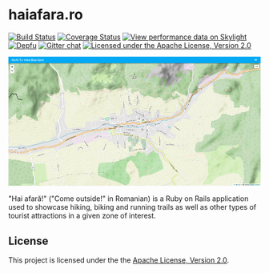 # haiafara.ro

[![Build Status](https://travis-ci.org/haiafara/haiafara-ro.svg?branch=master)](https://travis-ci.org/haiafara/haiafara-ro)
[![Coverage Status](https://coveralls.io/repos/github/haiafara/haiafara-ro/badge.svg?branch=development)](https://coveralls.io/github/haiafara/haiafara-ro?branch=development)
[![View performance data on Skylight](https://badges.skylight.io/status/P2iwuIZhzoOK.svg)](https://oss.skylight.io/app/applications/P2iwuIZhzoOK)
[![Depfu](https://badges.depfu.com/badges/8de533e4fd24653ae0761504fb31f64a/overview.svg)](https://depfu.com/github/haiafara/haiafara-ro?project_id=7587)
[![Gitter chat](https://badges.gitter.im/haiafara/community.png)](https://gitter.im/haiafara/community)
[![Licensed under the Apache License, Version 2.0](https://img.shields.io/badge/License-Apache%202.0-blue.svg)](http://www.apache.org/licenses/LICENSE-2.0)

![haiafara.ro screenshot](support/haiafara-screenshot.png)

"Hai afară!" ("Come outside!" in Romanian) is a Ruby on Rails application used to showcase hiking, biking and running trails as well as other types of tourist attractions in a given zone of interest.

## License

This project is licensed under the the [Apache License, Version 2.0](http://www.apache.org/licenses/LICENSE-2.0).
